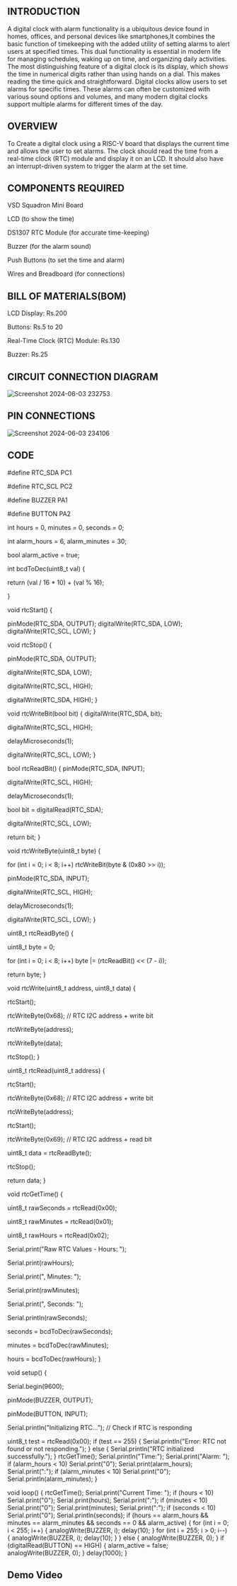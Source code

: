 ## INTRODUCTION


A digital clock with alarm functionality is a ubiquitous device found in homes, offices, and personal devices like smartphones,It combines the basic function of timekeeping with the added utility of setting alarms to alert users at specified times. 
This dual functionality is essential in modern life for managing schedules, waking up on time, and organizing daily activities.
The most distinguishing feature of a digital clock is its display, which shows the time in numerical digits rather than using hands on a dial. This makes reading the time quick and straightforward.
Digital clocks allow users to set alarms for specific times. These alarms can often be customized with various sound options and volumes, and many modern digital clocks support multiple alarms for different times of the day.


## OVERVIEW
To Create a digital clock using a RISC-V board that displays the current time and allows the user to set alarms. 
The clock should read the time from a real-time clock (RTC) module and display it on an LCD. 
It should also have an interrupt-driven system to trigger the alarm at the set time.

## COMPONENTS REQUIRED
VSD Squadron Mini Board

LCD (to show the time)

DS1307 RTC Module (for accurate time-keeping)

Buzzer (for the alarm sound)

Push Buttons (to set the time and alarm)


Wires and Breadboard (for connections)

## BILL OF MATERIALS(BOM)
LCD Display: Rs.200

Buttons: Rs.5 to 20

Real-Time Clock (RTC) Module: Rs.130

Buzzer: Rs.25

## CIRCUIT CONNECTION DIAGRAM


![Screenshot 2024-06-03 232753](https://github.com/Vigneshr2106/Digital-Clock-With-Alarm-Functionality/assets/165415082/b5050735-9f3d-4fb6-b048-f5f1cec12666)




## PIN CONNECTIONS

![Screenshot 2024-06-03 234106](https://github.com/Vigneshr2106/Digital-Clock-With-Alarm-Functionality/assets/165415082/6190bb20-322d-431a-b248-fc6108c0e7f5)



## CODE

#define RTC_SDA PC1

#define RTC_SCL PC2

#define BUZZER PA1

#define BUTTON PA2


int hours = 0, minutes = 0, seconds = 0;

int alarm_hours = 6, alarm_minutes = 30;

bool alarm_active = true;


int bcdToDec(uint8_t val) {

 return (val / 16 * 10) + (val % 16);
    
}

void rtcStart() {

pinMode(RTC_SDA, OUTPUT);
digitalWrite(RTC_SDA, LOW);
digitalWrite(RTC_SCL, LOW);
}

void rtcStop() {
    
pinMode(RTC_SDA, OUTPUT);

digitalWrite(RTC_SDA, LOW);

digitalWrite(RTC_SCL, HIGH);

digitalWrite(RTC_SDA, HIGH);
}

void rtcWriteBit(bool bit) {
digitalWrite(RTC_SDA, bit);
    
digitalWrite(RTC_SCL, HIGH);
    
delayMicroseconds(1);
    
digitalWrite(RTC_SCL, LOW);
}

bool rtcReadBit() {
 pinMode(RTC_SDA, INPUT);
    
digitalWrite(RTC_SCL, HIGH);

delayMicroseconds(1);

bool bit = digitalRead(RTC_SDA);

digitalWrite(RTC_SCL, LOW);

return bit;
}

void rtcWriteByte(uint8_t byte) {

for (int i = 0; i < 8; i++) rtcWriteBit(byte & (0x80 >> i));

pinMode(RTC_SDA, INPUT);
    
    
digitalWrite(RTC_SCL, HIGH);
    
delayMicroseconds(1);
    
digitalWrite(RTC_SCL, LOW);
}

uint8_t rtcReadByte() {
   
uint8_t byte = 0;
    
for (int i = 0; i < 8; i++) byte |= (rtcReadBit() << (7 - i));
    
return byte;
}

void rtcWrite(uint8_t address, uint8_t data) {
    
rtcStart();
    
rtcWriteByte(0x68); // RTC I2C address + write bit
    
rtcWriteByte(address);

rtcWriteByte(data);

rtcStop();
}

uint8_t rtcRead(uint8_t address) {
    
rtcStart();
    
rtcWriteByte(0x68); // RTC I2C address + write bit

rtcWriteByte(address);
    
rtcStart();
    
rtcWriteByte(0x69); // RTC I2C address + read bit

uint8_t data = rtcReadByte();

rtcStop();
    
return data;
}

void rtcGetTime() {
    
uint8_t rawSeconds = rtcRead(0x00);
    
uint8_t rawMinutes = rtcRead(0x01);

uint8_t rawHours = rtcRead(0x02);

Serial.print("Raw RTC Values - Hours: ");
    
Serial.print(rawHours);
    
Serial.print(", Minutes: ");
    
Serial.print(rawMinutes);
    
Serial.print(", Seconds: ");
    
Serial.println(rawSeconds);
    
seconds = bcdToDec(rawSeconds);
    
minutes = bcdToDec(rawMinutes);
    
hours = bcdToDec(rawHours);
}

void setup() {
    
Serial.begin(9600);

pinMode(BUZZER, OUTPUT);
    
pinMode(BUTTON, INPUT);

Serial.println("Initializing RTC...");
// Check if RTC is responding
    
    
uint8_t test = rtcRead(0x00);
    if (test == 255) {
        Serial.println("Error: RTC not found or not responding.");
    } else {
        Serial.println("RTC initialized successfully.");
    }
    rtcGetTime();
    Serial.println("Time:");
    Serial.print("Alarm: ");
    if (alarm_hours < 10) Serial.print("0");
    Serial.print(alarm_hours);
    Serial.print(":");
    if (alarm_minutes < 10) Serial.print("0");
    Serial.println(alarm_minutes);
}

void loop() {
    rtcGetTime();
    Serial.print("Current Time: ");
    if (hours < 10) Serial.print("0");
    Serial.print(hours);
    Serial.print(":");
    if (minutes < 10) Serial.print("0");
    Serial.print(minutes);
    Serial.print(":");
    if (seconds < 10) Serial.print("0");
    Serial.println(seconds);
if (hours == alarm_hours && minutes == alarm_minutes && seconds == 0 && alarm_active) {
        for (int i = 0; i < 255; i++) {
            analogWrite(BUZZER, i);
            delay(10);
        }
        for (int i = 255; i > 0; i--) {
            analogWrite(BUZZER, i);
            delay(10);
        }
    } else {
        analogWrite(BUZZER, 0);
    }
    if (digitalRead(BUTTON) == HIGH) {
        alarm_active = false;
        analogWrite(BUZZER, 0);
    }
    delay(1000);
}



## Demo Video

